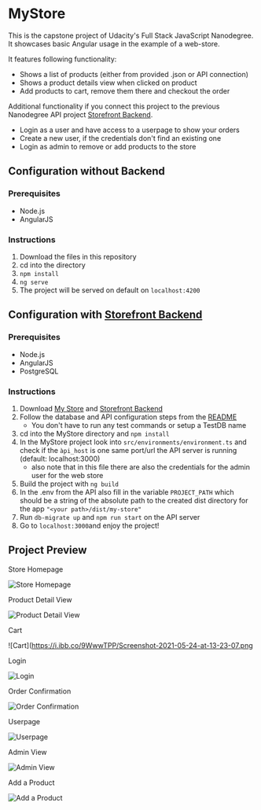 # MyStore

This is the capstone project of Udacity's Full Stack JavaScript Nanodegree.
It showcases basic Angular usage in the example of a web-store. 

It features following functionality:

- Shows a list of products (either from provided .json or API connection)
- Shows a product details view when clicked on product
- Add products to cart, remove them there and checkout the order
  
Additional functionality if you connect this project to the previous Nanodegree API project [Storefront Backend](https://github.com/SteveOverSea/Storefront-Backend). 

- Login as a user and have access to a userpage to show your orders
- Create a new user, if the credentials don't find an existing one
- Login as admin to remove or add products to the store

## Configuration without Backend

### Prerequisites

- Node.js
- AngularJS

### Instructions

1. Download the files in this repository
2. cd into the directory
3. ```npm install```
4. ```ng serve```
5. The project will be served on default on ```localhost:4200```

## Configuration with [Storefront Backend](https://github.com/SteveOverSea/Storefront-Backend)

### Prerequisites

- Node.js
- AngularJS
- PostgreSQL

### Instructions

1. Download [My Store](https://github.com/SteveOverSea/MyStore) and [Storefront Backend](https://github.com/SteveOverSea/Storefront-Backend)
2. Follow the database and API configuration steps from the [README](https://github.com/SteveOverSea/Storefront-Backend/blob/master/README.md)
   - You don't have to run any test commands or setup a TestDB name
3. cd into the MyStore directory and ```npm install```
4. In the MyStore project look into ```src/environments/environment.ts``` and check if the ``àpi_host`` is one same port/url the API server is running (default: localhost:3000)
   - also note that in this file there are also the credentials for the admin user for the web store
5. Build the project with ```ng build```
6. In the .env from the API also fill in the variable ```PROJECT_PATH``` which should be a string of the absolute path to the created dist directory for the app ```"<your path>/dist/my-store"```
7. Run ```db-migrate up``` and ```npm run start``` on the API server
8. Go to ```localhost:3000```and enjoy the project!

## Project Preview

Store Homepage

![Store Homepage](https://i.ibb.co/XXvLZx6/Screenshot-2021-05-24-at-13-22-24.png)

Product Detail View

![Product Detail View](https://i.ibb.co/6D1z65d/Screenshot-2021-05-24-at-13-22-48.png)

Cart

![Cart](https://i.ibb.co/9WwwTPP/Screenshot-2021-05-24-at-13-23-07.png

Login

![Login](https://i.ibb.co/TYpdzvL/Screenshot-2021-05-24-at-13-23-54.png)

Order Confirmation

![Order Confirmation](https://i.ibb.co/qpb07dQ/Screenshot-2021-05-24-at-13-24-37.png)

Userpage

![Userpage](https://i.ibb.co/b2yXJFt/Screenshot-2021-05-24-at-13-24-56.png)

Admin View

![Admin View](https://i.ibb.co/VDP5S61/Screenshot-2021-05-24-at-13-25-12.png)

Add a Product

![Add a Product](https://i.ibb.co/r6bhybD/Screenshot-2021-05-24-at-13-25-21.png)